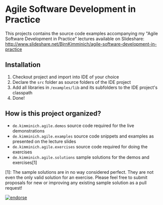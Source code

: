 # Agile Software Development in Practice

This projects contains the source code examples accompanying my "Agile Software Development in Practice"
lectures available on Slideshare: http://www.slideshare.net/BjrnKimminich/agile-software-development-in-practice

## Installation

1. Checkout project and import into IDE of your choice
2. Declare the ```src``` folder as source folders of the IDE project
3. Add all libraries in ```/examples/lib``` and its subfolders to the IDE project's classpath
4. Done!

## How is this project organized?

* ```de.kimminich.agile.demos``` source code required for the live demonstrations
* ```de.kimminich.agile.examples``` source code snippets and examples as presented on the lecture slides
* ```de.kimminich.agile.exercises``` source code required for doing the exercises
* ```de.kimminich.agile.solutions``` sample solutions for the demos and exercises[1]

[1]: The sample solutions are in no way considered perfect. They are not even the only valid solution for an exercise. Please feel free to submit proposals for new or improving any existing sample solution as a pull request!

[![endorse](https://api.coderwall.com/bkimminich/endorsecount.png)](https://coderwall.com/bkimminich)
